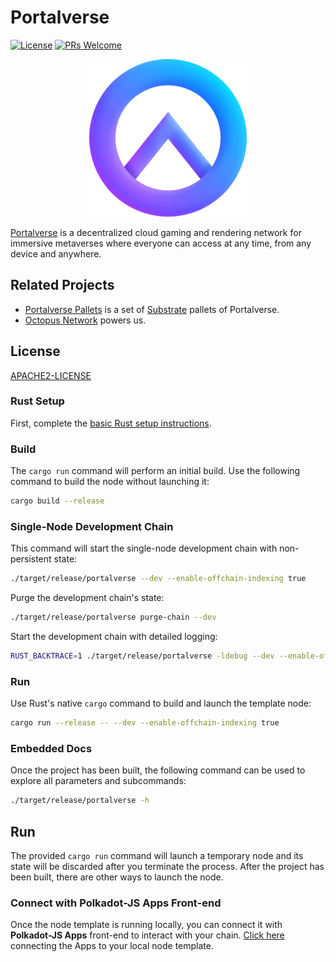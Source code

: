 # Portalverse

[![License](https://img.shields.io/badge/License-Apache%202.0-orange.svg)](#LICENSE)
[![PRs Welcome](https://img.shields.io/badge/PRs-welcome-blue.svg)](CONTRIBUTING.md)

<p align="center">
  <img src="/portalverse.png">
</p>

[Portalverse](https://www.portalverse.net/) is a decentralized cloud gaming and rendering network for immersive metaverses where everyone can access at any time, from any device and anywhere.


## Related Projects

- [Portalverse Pallets](https://github.com/Portalverse-Network/portalverse-pallets) is a set of [Substrate](https://substrate.dev) pallets of Portalverse.
- [Octopus Network](https://github.com/octopus-network) powers us.

## License
[APACHE2-LICENSE](LICENSE)


### Rust Setup

First, complete the [basic Rust setup instructions](./docs/rust-setup.md).


### Build

The `cargo run` command will perform an initial build. Use the following command to build the node
without launching it:

```sh
cargo build --release
```

### Single-Node Development Chain

This command will start the single-node development chain with non-persistent state:

```bash
./target/release/portalverse --dev --enable-offchain-indexing true
```

Purge the development chain's state:

```bash
./target/release/portalverse purge-chain --dev
```

Start the development chain with detailed logging:

```bash
RUST_BACKTRACE=1 ./target/release/portalverse -ldebug --dev --enable-offchain-indexing true
```




### Run

Use Rust's native `cargo` command to build and launch the template node:

```sh
cargo run --release -- --dev --enable-offchain-indexing true
```


### Embedded Docs

Once the project has been built, the following command can be used to explore all parameters and
subcommands:

```sh
./target/release/portalverse -h
```

## Run

The provided `cargo run` command will launch a temporary node and its state will be discarded after
you terminate the process. After the project has been built, there are other ways to launch the
node.


### Connect with Polkadot-JS Apps Front-end

Once the node template is running locally, you can connect it with **Polkadot-JS Apps** front-end
to interact with your chain. [Click
here](https://polkadot.js.org/apps/#/explorer?rpc=ws://localhost:9944) connecting the Apps to your
local node template.